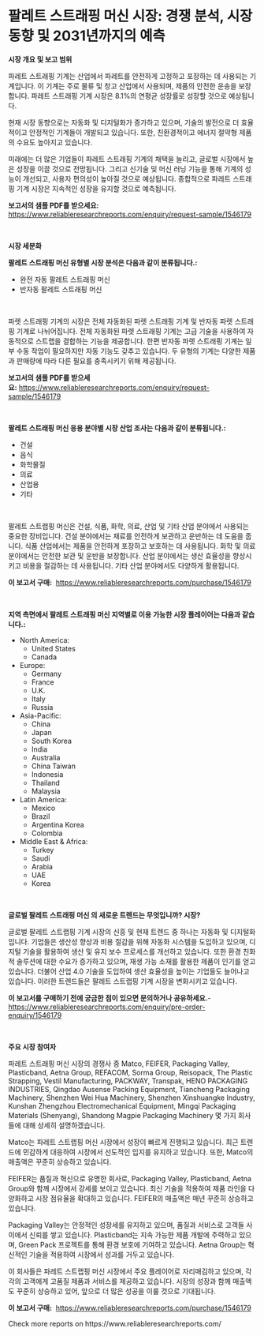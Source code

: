 <p><h1>팔레트 스트래핑 머신 시장: 경쟁 분석, 시장 동향 및 2031년까지의 예측</h1></p><p><strong>시장 개요 및 보고 범위</strong></p>
<p><p>파레트 스트래핑 기계는 산업에서 파레트를 안전하게 고정하고 포장하는 데 사용되는 기계입니다. 이 기계는 주로 물류 및 창고 산업에서 사용되며, 제품의 안전한 운송을 보장합니다. 파레트 스트래핑 기계 시장은 8.1%의 연평균 성장률로 성장할 것으로 예상됩니다. </p><p>현재 시장 동향으로는 자동화 및 디지털화가 증가하고 있으며, 기술의 발전으로 더 효율적이고 안정적인 기계들이 개발되고 있습니다. 또한, 친환경적이고 에너지 절약형 제품의 수요도 높아지고 있습니다. </p><p>미래에는 더 많은 기업들이 파레트 스트래핑 기계의 채택을 늘리고, 글로벌 시장에서 높은 성장을 이끌 것으로 전망됩니다. 그리고 신기술 및 머신 러닝 기능을 통해 기계의 성능이 개선되고, 사용자 편의성이 높아질 것으로 예상됩니다. 종합적으로 파레트 스트래핑 기계 시장은 지속적인 성장을 유지할 것으로 예측됩니다.</p></p>
<p><strong>보고서의 샘플 PDF를 받으세요:</strong> <a href="https://www.reliableresearchreports.com/enquiry/request-sample/1546179">https://www.reliableresearchreports.com/enquiry/request-sample/1546179</a></p>
<p>&nbsp;</p>
<p><strong>시장 세분화</strong></p>
<p><strong>팔레트 스트래핑 머신 유형별 시장 분석은 다음과 같이 분류됩니다.:</strong></p>
<p><ul><li>완전 자동 팔레트 스트래핑 머신</li><li>반자동 팔레트 스트래핑 머신</li></ul></p>
<p>&nbsp;</p>
<p><p>파렛 스트래핑 기계의 시장은 전체 자동화된 파렛 스트래핑 기계 및 반자동 파렛 스트래핑 기계로 나뉘어집니다. 전체 자동화된 파렛 스트래핑 기계는 고급 기술을 사용하여 자동적으로 스트랩을 결합하는 기능을 제공합니다. 한편 반자동 파렛 스트래핑 기계는 일부 수동 작업이 필요하지만 자동 기능도 갖추고 있습니다. 두 유형의 기계는 다양한 제품과 판매량에 따라 다른 필요를 충족시키기 위해 제공됩니다.</p></p>
<p><strong>보고서의 샘플 PDF를 받으세요:</strong>&nbsp;<a href="https://www.reliableresearchreports.com/enquiry/request-sample/1546179">https://www.reliableresearchreports.com/enquiry/request-sample/1546179</a></p>
<p>&nbsp;</p>
<p><strong> 팔레트 스트래핑 머신 응용 분야별 시장 산업 조사는 다음과 같이 분류됩니다.:</strong></p>
<p><ul><li>건설</li><li>음식</li><li>화학물질</li><li>의료</li><li>산업용</li><li>기타</li></ul></p>
<p>&nbsp;</p>
<p><p>팔레트 스트랩핑 머신은 건설, 식품, 화학, 의료, 산업 및 기타 산업 분야에서 사용되는 중요한 장비입니다. 건설 분야에서는 재료를 안전하게 보관하고 운반하는 데 도움을 줍니다. 식품 산업에서는 제품을 안전하게 포장하고 보호하는 데 사용됩니다. 화학 및 의료 분야에서는 안전한 보관 및 운반을 보장합니다. 산업 분야에서는 생산 효율성을 향상시키고 비용을 절감하는 데 사용됩니다. 기타 산업 분야에서도 다양하게 활용됩니다.</p></p>
<p><strong>이 보고서 구매:</strong>&nbsp; <a href="https://www.reliableresearchreports.com/purchase/1546179">https://www.reliableresearchreports.com/purchase/1546179</a></p>
<p>&nbsp;</p>
<p><strong>지역 측면에서 팔레트 스트래핑 머신 지역별로 이용 가능한 시장 플레이어는 다음과 같습니다.:</strong></p>
<p><ul>
    <li>
        North America:
        <ul>
            <li>United States</li>
            <li>Canada</li>
        </ul>
    </li>
    <li>
        Europe:
        <ul>
            <li>Germany</li>
            <li>France</li>
            <li>U.K.</li>
            <li>Italy</li>
            <li>Russia</li>
        </ul>
    </li>
    <li>
        Asia-Pacific:
        <ul>
            <li>China</li>
            <li>Japan</li>
            <li>South Korea</li>
            <li>India</li>
            <li>Australia</li>
            <li>China Taiwan</li>
            <li>Indonesia</li>
            <li>Thailand</li>
            <li>Malaysia</li>
        </ul>
    </li>
    <li>
        Latin America:
        <ul>
            <li>Mexico</li>
            <li>Brazil</li>
            <li>Argentina Korea</li>
            <li>Colombia</li>
        </ul>
    </li>
    <li>
        Middle East & Africa:
        <ul>
            <li>Turkey</li>
            <li>Saudi</li>
            <li>Arabia</li>
            <li>UAE</li>
            <li>Korea</li>
        </ul>
    </li>
    </ul></p>
<p>&nbsp;</p>
<p><strong>글로벌 팔레트 스트래핑 머신 의 새로운 트렌드는 무엇입니까? 시장?</strong></p>
<p><p>글로벌 팔레트 스트랩핑 기계 시장의 신흥 및 현재 트렌드 중 하나는 자동화 및 디지털화입니다. 기업들은 생산성 향상과 비용 절감을 위해 자동화 시스템을 도입하고 있으며, 디지털 기술을 활용하여 생산 및 유지 보수 프로세스를 개선하고 있습니다. 또한 환경 친화적 솔루션에 대한 수요가 증가하고 있으며, 재생 가능 소재를 활용한 제품이 인기를 얻고 있습니다. 더불어 산업 4.0 기술을 도입하여 생산 효율성을 높이는 기업들도 늘어나고 있습니다. 이러한 트렌드들은 팔레트 스트랩핑 기계 시장을 변화시키고 있습니다.</p></p>
<p><strong>이 보고서를 구매하기 전에 궁금한 점이 있으면 문의하거나 공유하세요.</strong>- <a href="https://www.reliableresearchreports.com/enquiry/pre-order-enquiry/1546179">https://www.reliableresearchreports.com/enquiry/pre-order-enquiry/1546179</a></p>
<p>&nbsp;</p>
<p><strong>주요 시장 참여자</strong></p>
<p><p>파레트 스트래핑 머신 시장의 경쟁사 중 Matco, FEIFER, Packaging Valley, Plasticband, Aetna Group, REFACOM, Sorma Group, Reisopack, The Plastic Strapping, Vestil Manufacturing, PACKWAY, Transpak, HENO PACKAGING INDUSTRIES, Qingdao Ausense Packing Equipment, Tiancheng Packaging Machinery, Shenzhen Wei Hua Machinery, Shenzhen Xinshuangke Industry, Kunshan Zhengzhou Electromechanical Equipment, Mingqi Packaging Materials (Shenyang), Shandong Magpie Packaging Machinery 몇 가지 회사들에 대해 상세히 설명하겠습니다. </p><p>Matco는 파레트 스트랩핑 머신 시장에서 성장이 빠르게 진행되고 있습니다. 최근 트렌드에 민감하게 대응하여 시장에서 선도적인 입지를 유지하고 있습니다. 또한, Matco의 매출액은 꾸준히 상승하고 있습니다.</p><p>FEIFER는 품질과 혁신으로 유명한 회사로, Packaging Valley, Plasticband, Aetna Group와 함께 시장에서 강세를 보이고 있습니다. 최신 기술을 적용하여 제품 라인을 다양화하고 시장 점유율을 확대하고 있습니다. FEIFER의 매출액은 매년 꾸준히 상승하고 있습니다.</p><p>Packaging Valley는 안정적인 성장세를 유지하고 있으며, 품질과 서비스로 고객들 사이에서 신뢰를 쌓고 있습니다. Plasticband는 지속 가능한 제품 개발에 주력하고 있으며, Green Pack 프로젝트를 통해 환경 보호에 기여하고 있습니다. Aetna Group는 혁신적인 기술을 적용하여 시장에서 성과를 거두고 있습니다.</p><p>이 회사들은 파레트 스트랩핑 머신 시장에서 주요 플레이어로 자리매김하고 있으며, 각각의 고객에게 고품질 제품과 서비스를 제공하고 있습니다. 시장의 성장과 함께 매출액도 꾸준히 상승하고 있어, 앞으로 더 많은 성공을 이룰 것으로 기대됩니다.</p></p>
<p><strong>이 보고서 구매:</strong>&nbsp;&nbsp;<a href="https://www.reliableresearchreports.com/purchase/1546179">https://www.reliableresearchreports.com/purchase/1546179</a></p>
<p>Check more reports on https://www.reliableresearchreports.com/</p>
